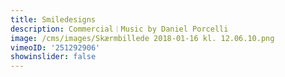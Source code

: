 ```yaml
---
title: Smiledesigns
description: Commercial︱Music by Daniel Porcelli
image: /cms/images/Skærmbillede 2018-01-16 kl. 12.06.10.png
vimeoID: '251292906'
showinslider: false
---
```








